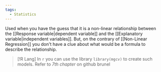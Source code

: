 ```yaml
---
tags:
  - Statistics
---
```

Used when you have the guess that it is a non-linear relationship between the [[Response variable|dependent variable]] and the [[Explanatory variable|independent variables]]. But, on the contrary of [[Non-Linear Regression]] you don't have a clue about what would be a formula to describe the relationship.

>[!R Lang]
>In `r` you can use the library `library(mgcv)` to create such models. Refer to *7th chapter* on github brunel